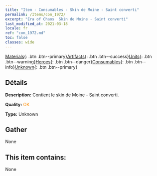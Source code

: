 ```yaml
---
title: "Item - Consumables - Skin de Moine - Saint converti"
permalink: /Items/con_1972/
excerpt: "Era of Chaos  Skin de Moine - Saint converti"
last_modified_at: 2021-03-18
locale: fr
ref: "con_1972.md"
toc: false
classes: wide
---
```

 [Materials](/fr/Items/){: .btn .btn--primary}[Artifacts](/fr/Items/Artifacts/){: .btn .btn--success}[Units](/fr/Items/Units/){: .btn .btn--warning}[Heroes](/fr/Items/Heroes/){: .btn .btn--danger}[Consumables](/fr/Items/Consumables/){: .btn .btn--info}[Unknown](/fr/Items/Unknown/){: .btn .btn--primary}

## Détails
 **Description:** Contient le skin de Moine - Saint converti.

 **Quality:** <span style="color: #FF8C00">OK</span>

 **Type:** Unknown

## Gather

  None

## This item contains:

  None

